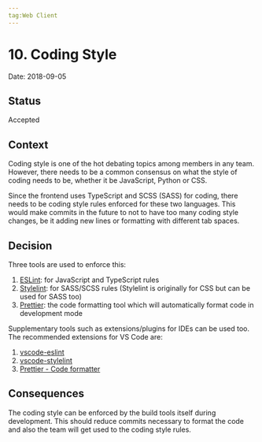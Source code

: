 ```yaml
---
tag:Web Client
---
```


# 10. Coding Style

Date: 2018-09-05

## Status

Accepted

## Context

Coding style is one of the hot debating topics among members in any team. However, there needs to be a common consensus on what the style of coding needs to be, whether it be JavaScript, Python or CSS.

Since the frontend uses TypeScript and SCSS (SASS) for coding, there needs to be coding style rules enforced for these two languages. This would make commits in the future to not to have too many coding style changes, be it adding new lines or formatting with different tab spaces.

## Decision

Three tools are used to enforce this:

1. [ESLint](https://eslint.org/): for JavaScript and TypeScript rules
2. [Stylelint](https://stylelint.io/): for SASS/SCSS rules (Stylelint is originally for CSS but can be used for SASS too)
3. [Prettier](https://prettier.io/): the code formatting tool which will automatically format code in development mode

Supplementary tools such as extensions/plugins for IDEs can be used too. The recommended extensions for VS Code are:

1. [vscode-eslint](https://marketplace.visualstudio.com/items?itemName=dbaeumer.vscode-eslint)
2. [vscode-stylelint](https://marketplace.visualstudio.com/items?itemName=shinnn.stylelint)
3. [Prettier - Code formatter](https://marketplace.visualstudio.com/items?itemName=esbenp.prettier-vscode)

## Consequences

The coding style can be enforced by the build tools itself during development. This should reduce commits necessary to format the code and also the team will get used to the coding style rules.